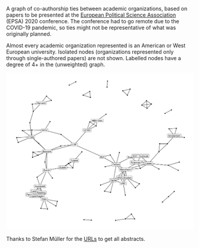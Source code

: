 A graph of co-authorship ties between academic organizations, based on papers to be presented at the [European Political Science Association](https://www.epsanet.org/) (EPSA) 2020 conference. The conference had to go remote due to the COVID-19 pandemic, so ties might not be representative of what was originally planned.

Almost every academic organization represented is an American or West European university. Isolated nodes (organizations represented only through single-authored papers) are not shown. Labelled nodes have a degree of 4+ in the (unweighted) graph.

![](example-unweighted-graph.png)

Thanks to Stefan Müller for the [URLs](https://twitter.com/ste_mueller/status/1272874116333346816) to get all abstracts.
